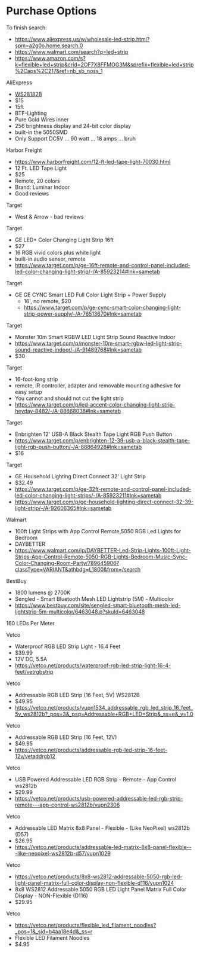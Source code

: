 # Purchase Options

To finish search:
- https://www.aliexpress.us/w/wholesale-led-strip.html?spm=a2g0o.home.search.0
- https://www.walmart.com/search?q=led+strip
- https://www.amazon.com/s?k=flexible+led+strip&crid=2OF7X8FFMOG3M&sprefix=flexible+led+strip%2Caps%2C217&ref=nb_sb_noss_1



AliExpress
- [WS28182B](https://www.aliexpress.us/item/2251832150495214.html?spm=a2g0o.cart.0.0.665c38dacjLQ0o&mp=1&gatewayAdapt=glo2usa)
- $15
- 15ft
- BTF-Lighting
- Pure Gold Wires inner
- 256 brightness display and 24-bit color display
- built-in the 5050SMD
- Only Support DC5V ... 90 watt ... 18 amps ... bruh

Harbor Freight
- https://www.harborfreight.com/12-ft-led-tape-light-70030.html
- 12 Ft. LED Tape Light
- $25
- Remote, 20 colors
- Brand: Luminar Indoor
- Good reviews

Target
- West & Arrow - bad reviews

Target
- GE LED+ Color Changing Light Strip 16ft
- $27
- 16 RGB vivid colors plus white light
- built-in audio sensor, remote
- https://www.target.com/p/ge-16ft-remote-and-control-panel-included-led-color-changing-light-strip/-/A-85923214#lnk=sametab

Target
- GE GE CYNC Smart LED Full Color Light Strip + Power Supply 
  - 16', no remote, $20
  - https://www.target.com/p/ge-cync-smart-color-changing-light-strip-power-supply/-/A-76513670#lnk=sametab


Target
- Monster 10m Smart RGBW LED Light Strip Sound Reactive Indoor
- https://www.target.com/p/monster-10m-smart-rgbw-led-light-strip-sound-reactive-indoor/-/A-91489768#lnk=sametab
- $30

Target
- 16-foot-long strip
- remote, IR controller, adapter and removable mounting adhesive for easy setup
- You cannot and should not cut the light strip
- https://www.target.com/p/led-accent-color-changing-light-strip-heyday-8482/-/A-88668038#lnk=sametab


Target
- Enbrighten 12' USB-A Black Stealth Tape Light RGB Push Button
- https://www.target.com/p/enbrighten-12-39-usb-a-black-stealth-tape-light-rgb-push-button/-/A-88864928#lnk=sametab
- $16

Target
- GE Household Lighting Direct Connect 32' Light Strip
- $32.49
- https://www.target.com/p/ge-32ft-remote-and-control-panel-included-led-color-changing-light-strips/-/A-85923211#lnk=sametab
- https://www.target.com/p/ge-household-lighting-direct-connect-32-39-light-strip/-/A-92606365#lnk=sametab

Walmart
- 100ft Light Strips with App Control Remote,5050 RGB Led Lights for Bedroom
- DAYBETTER
- https://www.walmart.com/ip/DAYBETTER-Led-Strip-Lights-100ft-Light-Strips-App-Control-Remote-5050-RGB-Lights-Bedroom-Music-Sync-Color-Changing-Room-Party/789645906?classType=VARIANT&athbdg=L1800&from=/search

BestBuy
- 1800 lumens @ 2700K
- Sengled - Smart Bluetooth Mesh LED Lightstrip (5M) - Multicolor
- https://www.bestbuy.com/site/sengled-smart-bluetooth-mesh-led-lightstrip-5m-multicolor/6463048.p?skuId=6463048



160 LEDs Per Meter

Vetco
- Waterproof RGB LED Strip Light - 16.4 Feet
- $39.99
- 12V DC, 5.5A
- https://vetco.net/products/waterproof-rgb-led-strip-light-16-4-feet/vetrgbstrip

Vetco
- Addressable RGB LED Strip (16 Feet, 5V) WS2812B
- $49.95
- https://vetco.net/products/vupn1534_addressable_rgb_led_strip_16_feet_5v_ws2812b?_pos=3&_psq=Addressable+RGB+LED+Strip&_ss=e&_v=1.0

Vetco
- Addressable RGB LED Strip (16 Feet, 12V)
- $49.95
- https://vetco.net/products/addressable-rgb-led-strip-16-feet-12v/vetaddrgb12

Vetco
- USB Powered Addressable LED RGB Strip - Remote - App Control ws2812b
- $29.99
- https://vetco.net/products/usb-powered-addressable-led-rgb-strip-remote---app-control-ws2812b/vupn2306

Vetco
- Addressable LED Matrix 8x8 Panel - Flexible - (Like NeoPixel) ws2812b (D57)
- $26.95
- https://vetco.net/products/addressable-led-matrix-8x8-panel-flexible---like-neopixel-ws2812b-d57/vupn1029

Vetco
- https://vetco.net/products/8x8-ws2812-addressable-5050-rgb-led-light-panel-matrix-full-color-display-non-flexible-d116/vupn1024
- 8x8 WS2812 Addressable 5050 RGB LED Light Panel Matrix Full Color Display - NON-Flexible (D116)
- $29.95

Vetco
- https://vetco.net/products/flexible_led_filament_noodles?_pos=1&_sid=b4aa18e4d&_ss=r
- Flexible LED Filament Noodles
- $4.95



